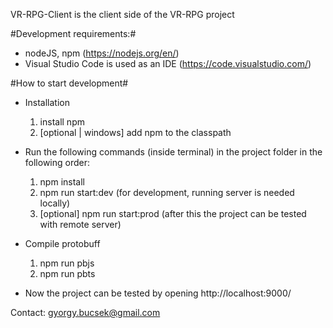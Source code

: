 VR-RPG-Client is the client side of the VR-RPG project

#Development requirements:#
- nodeJS, npm (https://nodejs.org/en/)
- Visual Studio Code is used as an IDE (https://code.visualstudio.com/)

#How to start development#
- Installation

  1.  install npm
  2.  [optional | windows] add npm to the classpath

- Run the following commands (inside terminal) in the project folder in the following order:

  1.  npm install
  2.  npm run start:dev (for development, running server is needed locally)
  3.  [optional] npm run start:prod (after this the project can be tested with remote server)

- Compile protobuff

  1. npm run pbjs
  2. npm run pbts

- Now the project can be tested by opening http://localhost:9000/

Contact:
gyorgy.bucsek@gmail.com
